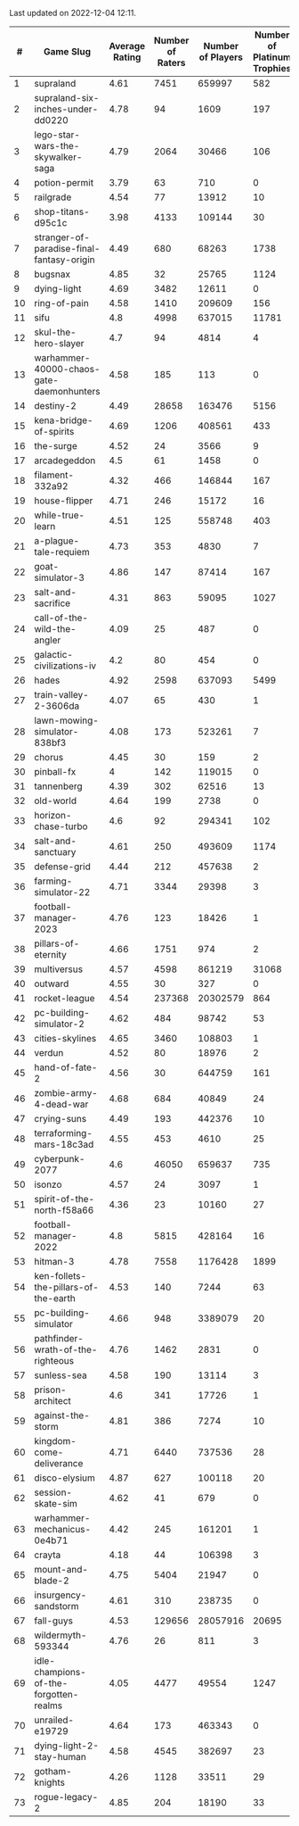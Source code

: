 Last updated on 2022-12-04 12:11.


|#|Game Slug|Average Rating|Number of Raters|Number of Players|Number of Platinum Trophies|Max Rarity (%)|
|---|---|---|---|---|---|---|
|1|supraland|4.61|7451|659997|582|99|
|2|supraland-six-inches-under-dd0220|4.78|94|1609|197|99|
|3|lego-star-wars-the-skywalker-saga|4.79|2064|30466|106|98|
|4|potion-permit|3.79|63|710|0|98|
|5|railgrade|4.54|77|13912|10|98|
|6|shop-titans-d95c1c|3.98|4133|109144|30|98|
|7|stranger-of-paradise-final-fantasy-origin|4.49|680|68263|1738|98|
|8|bugsnax|4.85|32|25765|1124|97|
|9|dying-light|4.69|3482|12611|0|97|
|10|ring-of-pain|4.58|1410|209609|156|96|
|11|sifu|4.8|4998|637015|11781|96|
|12|skul-the-hero-slayer|4.7|94|4814|4|96|
|13|warhammer-40000-chaos-gate-daemonhunters|4.58|185|113|0|96|
|14|destiny-2|4.49|28658|163476|5156|95|
|15|kena-bridge-of-spirits|4.69|1206|408561|433|94|
|16|the-surge|4.52|24|3566|9|94|
|17|arcadegeddon|4.5|61|1458|0|93|
|18|filament-332a92|4.32|466|146844|167|93|
|19|house-flipper|4.71|246|15172|16|93|
|20|while-true-learn|4.51|125|558748|403|93|
|21|a-plague-tale-requiem|4.73|353|4830|7|92|
|22|goat-simulator-3|4.86|147|87414|167|91|
|23|salt-and-sacrifice|4.31|863|59095|1027|91|
|24|call-of-the-wild-the-angler|4.09|25|487|0|90|
|25|galactic-civilizations-iv|4.2|80|454|0|89|
|26|hades|4.92|2598|637093|5499|89|
|27|train-valley-2-3606da|4.07|65|430|1|89|
|28|lawn-mowing-simulator-838bf3|4.08|173|523261|7|87|
|29|chorus|4.45|30|159|2|86|
|30|pinball-fx|4|142|119015|0|86|
|31|tannenberg|4.39|302|62516|13|86|
|32|old-world|4.64|199|2738|0|85|
|33|horizon-chase-turbo|4.6|92|294341|102|84|
|34|salt-and-sanctuary|4.61|250|493609|1174|83|
|35|defense-grid|4.44|212|457638|2|80|
|36|farming-simulator-22|4.71|3344|29398|3|80|
|37|football-manager-2023|4.76|123|18426|1|80|
|38|pillars-of-eternity|4.66|1751|974|2|80|
|39|multiversus|4.57|4598|861219|31068|78|
|40|outward|4.55|30|327|0|77|
|41|rocket-league|4.54|237368|20302579|864|76|
|42|pc-building-simulator-2|4.62|484|98742|53|75|
|43|cities-skylines|4.65|3460|108803|1|74|
|44|verdun|4.52|80|18976|2|73|
|45|hand-of-fate-2|4.56|30|644759|161|72|
|46|zombie-army-4-dead-war|4.68|684|40849|24|67|
|47|crying-suns|4.49|193|442376|10|65|
|48|terraforming-mars-18c3ad|4.55|453|4610|25|63|
|49|cyberpunk-2077|4.6|46050|659637|735|62|
|50|isonzo|4.57|24|3097|1|61|
|51|spirit-of-the-north-f58a66|4.36|23|10160|27|61|
|52|football-manager-2022|4.8|5815|428164|16|49|
|53|hitman-3|4.78|7558|1176428|1899|48|
|54|ken-follets-the-pillars-of-the-earth|4.53|140|7244|63|48|
|55|pc-building-simulator|4.66|948|3389079|20|48|
|56|pathfinder-wrath-of-the-righteous|4.76|1462|2831|0|43|
|57|sunless-sea|4.58|190|13114|3|37|
|58|prison-architect|4.6|341|17726|1|35|
|59|against-the-storm|4.81|386|7274|10|30|
|60|kingdom-come-deliverance|4.71|6440|737536|28|30|
|61|disco-elysium|4.87|627|100118|20|28|
|62|session-skate-sim|4.62|41|679|0|27|
|63|warhammer-mechanicus-0e4b71|4.42|245|161201|1|24|
|64|crayta|4.18|44|106398|3|23|
|65|mount-and-blade-2|4.75|5404|21947|0|9|
|66|insurgency-sandstorm|4.61|310|238735|0|6|
|67|fall-guys|4.53|129656|28057916|20695|5|
|68|wildermyth-593344|4.76|26|811|3|5|
|69|idle-champions-of-the-forgotten-realms|4.05|4477|49554|1247|4|
|70|unrailed-e19729|4.64|173|463343|0|4|
|71|dying-light-2-stay-human|4.58|4545|382697|23|1|
|72|gotham-knights|4.26|1128|33511|29|1|
|73|rogue-legacy-2|4.85|204|18190|33|1|
